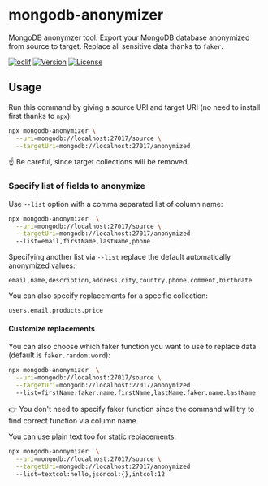 mongodb-anonymizer
==================

MongoDB anonymzer tool.
Export your MongoDB database anonymized from source to target. Replace all sensitive data thanks to `faker`.

[![oclif](https://img.shields.io/badge/cli-oclif-brightgreen.svg)](https://oclif.io)
[![Version](https://img.shields.io/npm/v/mongodb-anonymizer.svg)](https://npmjs.org/package/mongodb-anonymizer)
[![License](https://img.shields.io/npm/l/mongodb-anonymizer.svg)](https://github.com/rap2hpoutre/mongodb-anonymizer/blob/main/package.json)

## Usage

Run this command by giving a source URI and target URI (no need to install first thanks to `npx`):

```bash
npx mongodb-anonymizer \
  --uri=mongodb://localhost:27017/source \
  --targetUri=mongodb://localhost:27017/anonymized
```

☝️ Be careful, since target collections will be removed.

### Specify list of fields to anonymize

Use `--list` option with a comma separated list of column name:

```bash
npx mongodb-anonymizer  \
  --uri=mongodb://localhost:27017/source \
  --targetUri=mongodb://localhost:27017/anonymized
  --list=email,firstName,lastName,phone
```

Specifying another list via `--list` replace the default automatically anonymized values:

```csv
email,name,description,address,city,country,phone,comment,birthdate
```

You can also specify replacements for a specific collection:

```csv
users.email,products.price
```

#### Customize replacements 

You can also choose which faker function you want to use to replace data (default is `faker.random.word`):

```bash
npx mongodb-anonymizer  \
  --uri=mongodb://localhost:27017/source \
  --targetUri=mongodb://localhost:27017/anonymized
  --list=firstName:faker.name.firstName,lastName:faker.name.lastName
```

:point_right: You don't need to specify faker function since the command will try to find correct function via column name.

You can use plain text too for static replacements:
```bash
npx mongodb-anonymizer  \
  --uri=mongodb://localhost:27017/source \
  --targetUri=mongodb://localhost:27017/anonymized
  --list=textcol:hello,jsoncol:{},intcol:12
```
